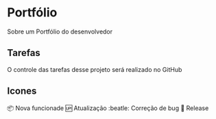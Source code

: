 # Portfólio

Sobre um Portfólio do desenvolvedor

## Tarefas

O controle das tarefas desse projeto será realizado no GitHub


## Icones

:package: Nova funcionade
:up: Atualização
:beatle: Correção de bug
:checkered_flag: Release